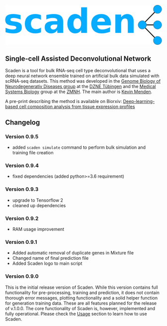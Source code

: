 ![Scaden](img/scaden_logo.png)
 
## Single-cell Assisted Deconvolutional Network

Scaden is a tool for bulk RNA-seq cell type deconvolutional that uses a deep neural network ensemble trained
on artificial bulk data simulated with scRNA-seq datasets. This method was developed in the [Genome Biology of Neurodegenerativ Diseases group](https://www.dzne.de/en/research/research-areas/fundamental-research/research-groups/heutink/research-areasfocus/)
at the [DZNE Tübingen](https://www.dzne.de/en/about-us/sites/tuebingen/) and the [Medical Systems Biology](https://www.uke.de/english/departments-institutes/institutes/medical-systems-biology/team/index.html) group at the [ZMNH](https://www.uke.de/english/departments-institutes/centers/center-for-molecular-neurobiology-hamburg-(zmnh)/index.html). The main author is [Kevin Menden](https://github.com/KevinMenden).

A pre-print describing the method is available on Biorxiv:
[Deep-learning-based cell composition analysis from tissue expression profiles](https://www.biorxiv.org/content/10.1101/659227v1)





## Changelog

### Version 0.9.5
+ added `scaden simulate` command to perform bulk simulation and training file creation

### Version 0.9.4
+ fixed dependencies (added python>=3.6 requirement)

### Version 0.9.3
+ upgrade to Tensorflow 2
+ cleaned up dependencies

### Version 0.9.2
+ RAM usage improvement

### Version 0.9.1
+ Added automatic removal of duplicate genes in Mixture file 
+ Changed name of final prediction file
+ Added Scaden logo to main script


### Version 0.9.0
This is the initial release version of Scaden. While this version contains full functionality for pre-processing, training and prediction, it does not
contain thorough error messages, plotting functionality and a solid helper function for generation training data. These are all features
planned for the release of v.1.0.0.
The core functionality of Scaden is, however, implemented and fully operational. Please check the [Usage](usage) section to learn how to use Scaden.